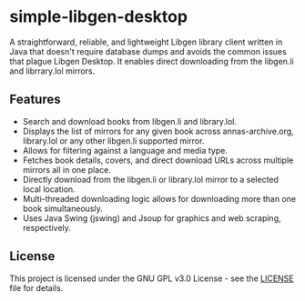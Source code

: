 # simple-libgen-desktop

A straightforward, reliable, and lightweight Libgen library client written in Java that doesn't require database dumps and avoids the common issues that plague Libgen Desktop. It enables direct downloading from the libgen.li and librrary.lol mirrors.

## Features

- Search and download books from libgen.li and library.lol.
- Displays the list of mirrors for any given book across annas-archive.org, library.lol or any other libgen.li supported mirror.
- Allows for filtering against a language and media type.
- Fetches book details, covers, and direct download URLs across multiple mirrors all in one place.
- Directly download from the libgen.li or library.lol mirror to a selected local location.
- Multi-threaded downloading logic allows for downloading more than one book simultaneously.
- Uses Java Swing (jswing) and Jsoup for graphics and web scraping, respectively.

## License

This project is licensed under the GNU GPL v3.0 License - see the [LICENSE](https://github.com/JakeTurner616/simple-libgen-desktop/blob/main/LICENSE) file for details.
